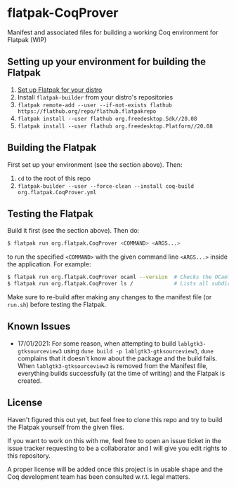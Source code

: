 # flatpak-CoqProver

Manifest and associated files for building a working Coq environment for Flatpak (WIP)

## Setting up your environment for building the Flatpak

1. [Set up Flatpak for your distro](https://flatpak.org/setup/)
1. Install `flatpak-builder` from your distro's repositories
1. `flatpak remote-add --user --if-not-exists flathub https://flathub.org/repo/flathub.flatpakrepo`
1. `flatpak install --user flathub org.freedesktop.Sdk//20.08`
1. `flatpak install --user flathub org.freedesktop.Platform//20.08`

## Building the Flatpak

First set up your environment (see the section above). Then:

1. `cd` to the root of this repo
1. `flatpak-builder --user --force-clean --install coq-build org.flatpak.CoqProver.yml`

## Testing the Flatpak

Build it first (see the section above). Then do:

```bash
$ flatpak run org.flatpak.CoqProver <COMMAND> <ARGS...>
```

to run the specified `<COMMAND>` with the given command line `<ARGS...>` inside the application. For example:

```bash
$ flatpak run org.flatpak.CoqProver ocaml --version  # Checks the OCaml version inside the app
$ flatpak run org.flatpak.CoqProver ls /             # Lists all subdirectories under the root directory in the app environment
```

Make sure to re-build after making any changes to the manifest file (or `run.sh`) before testing the Flatpak.

## Known Issues

- 17/01/2021: For some reason, when attempting to build `lablgtk3-gtksourceview3` using `dune build -p lablgtk3-gtksourceview3`, `dune` complains that it doesn't know about the package and the build fails. When `lablgtk3-gtksourceview3` is removed from the Manifest file, everything builds successfully (at the time of writing) and the Flatpak is created.

## License

Haven't figured this out yet, but feel free to clone this repo and try to build the Flatpak yourself from the given files.

If you want to work on this with me, feel free to open an issue ticket in the issue tracker requesting to be a collaborator and I will give you edit rights to this repository.

A proper license will be added once this project is in usable shape and the Coq development team has been consulted w.r.t. legal matters.
